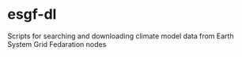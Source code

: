 # esgf-dl
Scripts for searching and downloading climate model data from Earth System Grid Fedaration nodes
